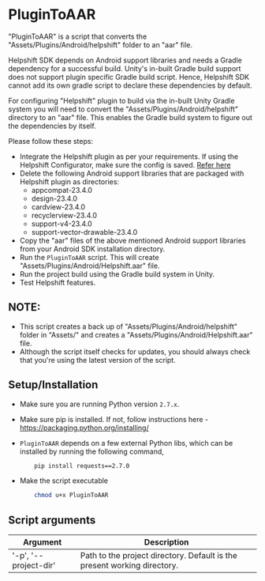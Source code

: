 # PluginToAAR

"PluginToAAR" is a script that converts the "Assets/Plugins/Android/helpshift" folder to an "aar" file.

Helpshift SDK depends on Android support libraries and needs a Gradle dependency for a successful build.
Unity's in-built Gradle build support does not support plugin specific Gradle build script. Hence, Helpshift SDK cannot add its own gradle script to declare these dependencies by default.


For configuring "Helpshift" plugin to build via the in-built Unity Gradle system you will need to convert the "Assets/Plugins/Android/helpshift" directory to an "aar" file. This enables the Gradle build system to figure out the dependencies by itself.

Please follow these steps:

* Integrate the Helpshift plugin as per your requirements. If using the Helpshift Configurator, make sure the config is saved. [Refer here](https://developers.helpshift.com/unity/getting-started-android/#gui-inspector)
* Delete the following Android support libraries that are packaged with Helpshift plugin as directories: 
    * appcompat-23.4.0
    * design-23.4.0
    * cardview-23.4.0
    * recyclerview-23.4.0
    * support-v4-23.4.0
    * support-vector-drawable-23.4.0
* Copy the "aar" files of the above mentioned Android support libraries from your Android SDK installation directory.
* Run the `PluginToAAR` script. This will create "Assets/Plugins/Android/Helpshift.aar" file.
* Run the project build using the Gradle build system in Unity.
* Test Helpshift features.


## NOTE:
* This script creates a back up of "Assets/Plugins/Android/helpshift" folder in "Assets/" and creates a "Assets/Plugins/Android/Helpshift.aar" file.
* Although the script itself checks for updates, you should always check that you're using the latest version of the script.



## Setup/Installation

* Make sure you are running Python version `2.7.x`.

* Make sure pip is installed. If not, follow instructions here -
  https://packaging.python.org/installing/

* `PluginToAAR` depends on a few external Python libs, which can be
  installed by running the following command,

  ```bash
      pip install requests==2.7.0
  ```

* Make the script executable

  ```bash
      chmod u+x PluginToAAR
  ```

## Script arguments
| Argument  | Description |
| ------------- | ------------- |
| '-p', '--project-dir'      | Path to the project directory. Default is the present working directory.  |               
          
        
